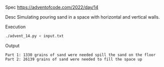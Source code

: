 Spec https://adventofcode.com/2022/day/14

Desc Simulating pouring sand in a space with horizontal and vertical walls.

Execution

```bash
./advent_14.py < input.txt
```

Output

```
Part 1: 1330 grains of sand were needed spill the sand on the floor
Part 2: 26139 grains of sand were needed to fill the space up
```

